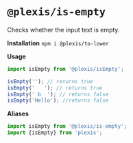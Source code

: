 # `@plexis/is-empty`

Checks whether the input text is empty.

**Installation**
`npm i @plexis/to-lower`

**Usage**

```javascript
import isEmpty from '@plexis/isEmpty';

isEmpty(''); // returns true
isEmpty('   '); // returns true
isEmpty(' b  '); // returns false
isEmpty('Hello'); //returns false
```

**Aliases**

```javascript
import isEmpty from '@plexis/is-empty';
import {isEmpty} from 'plexis';
```
